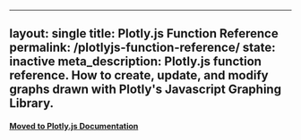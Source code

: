----
layout: single
title: Plotly.js Function Reference
permalink: /plotlyjs-function-reference/
state: inactive
meta_description: Plotly.js function reference. How to create, update, and modify graphs drawn with Plotly's Javascript Graphing Library.
----
#### [Moved to Plotly.js Documentation](https://plot.ly/javascript-graphing-library/plotlyjs-function-reference/)
